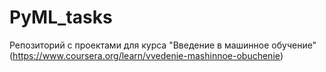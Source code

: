 # PyML_tasks
Репозиторий с проектами для курса "Введение в машинное обучение" (https://www.coursera.org/learn/vvedenie-mashinnoe-obuchenie)
